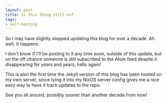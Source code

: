 ```yaml
---
layout: post
title: Is this thing still on?
tags:
- self-hosting
---
```


So I may have slightly stopped updating this blog for over a decade. Ah well,
it happens.

I don't know if I'll be posting to it any time soon, outside of this update,
but on the off chance someone is still subscribed to the Atom feed despite it
disappearing for years and years, hello again!

This is also the first time the Jekyll version of this blog has been hosted
on my own server, since tying it into my NixOS server config gives me a nice
easy way to have it track updates to the repo.

See you all around, possibly sooner than another decade from now!
